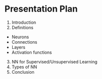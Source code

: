 # Presentation Plan

1. Introduction
2. Definitions
  + Neurons
  + Connections
  + Layers
  + Activation functions
3. NN for Supervised/Unsupervised Learning
4. Types of NN
5. Conclusion

